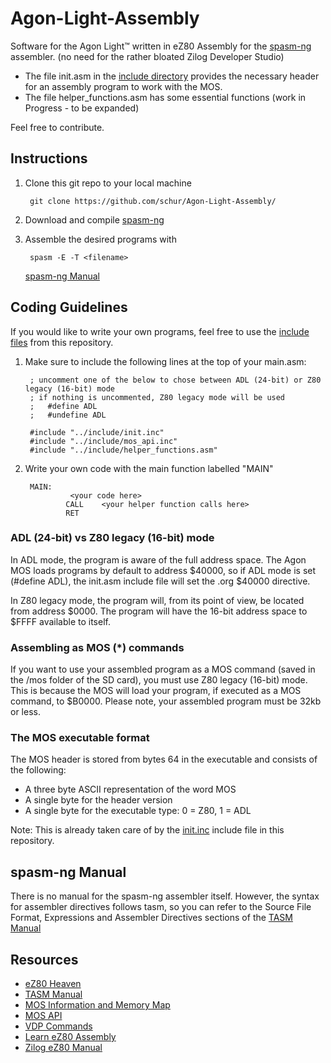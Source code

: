 # Agon-Light-Assembly
Software for the Agon Light™ written in eZ80 Assembly for the [spasm-ng](https://github.com/alberthdev/spasm-ng) assembler. (no need for the rather bloated Zilog Developer Studio)

- The file init.asm in the [include directory](https://github.com/schur/Agon-Light-Assembly/tree/main/include) provides the necessary header for an assembly program to work with the MOS.
- The file helper_functions.asm has some essential functions (work in Progress - to be expanded)

Feel free to contribute.

## Instructions

1. Clone this git repo to your local machine

        git clone https://github.com/schur/Agon-Light-Assembly/

2. Download and compile [spasm-ng](https://github.com/alberthdev/spasm-ng)

3. Assemble the desired programs with

        spasm -E -T <filename>
   [spasm-ng Manual](#spasm-ng-manual)

## Coding Guidelines

If you would like to write your own programs, feel free to use the [include files](https://github.com/schur/Agon-Light-Assembly/tree/main/include) from this repository.

1. Make sure to include the following lines at the top of your main.asm:
        
        ; uncomment one of the below to chose between ADL (24-bit) or Z80 legacy (16-bit) mode
        ; if nothing is uncommented, Z80 legacy mode will be used
        ;   #define ADL
        ;   #undefine ADL
        
        #include "../include/init.inc"
        #include "../include/mos_api.inc"
        #include "../include/helper_functions.asm"

2. Write your own code with the main function labelled "MAIN"

        MAIN:
                 <your code here>
                CALL	<your helper function calls here>
                RET

### ADL (24-bit) vs Z80 legacy (16-bit) mode

In ADL mode, the program is aware of the full address space. The Agon MOS loads programs by default to address $40000, so if ADL mode is set (#define ADL), the init.asm include file will set the .org $40000 directive.

In Z80 legacy mode, the program will, from its point of view, be located from address $0000.  The program will have the 16-bit address space to $FFFF available to itself.

### Assembling as MOS (*) commands

If you want to use your assembled program as a MOS command (saved in the /mos folder of the SD card), you must use Z80 legacy (16-bit) mode. This is because the MOS will load your program, if executed as a MOS command, to $B0000. Please note, your assembled program must be 32kb or less. 

### The MOS executable format

The MOS header is stored from bytes 64 in the executable and consists of the following:

- A three byte ASCII representation of the word MOS
- A single byte for the header version
- A single byte for the executable type: 0 = Z80, 1 = ADL

Note: This is already taken care of by the [init.inc](https://github.com/schur/Agon-Light-Assembly/blob/main/include/init.inc) include file in this repository.

## spasm-ng Manual

There is no manual for the spasm-ng assembler itself. However, the syntax for assembler directives follows tasm, so you can refer to the Source File Format, Expressions and Assembler Directives sections of the [TASM Manual](http://www.s100computers.com/Software%20Folder/6502%20Monitor/The%20Telemark%20Assembler%20Manual.pdf)

## Resources

- [eZ80 Heaven](https://ez80.readthedocs.io/en/latest/)
- [TASM Manual](http://www.s100computers.com/Software%20Folder/6502%20Monitor/The%20Telemark%20Assembler%20Manual.pdf)
- [MOS Information and Memory Map](https://github.com/breakintoprogram/agon-mos)
- [MOS API](https://github.com/breakintoprogram/agon-mos/blob/main/API.md)
- [VDP Commands](https://github.com/breakintoprogram/agon-vdp/blob/main/MANUAL.md)
- [Learn eZ80 Assembly](https://www.chibiakumas.com/ez80/)
- [Zilog eZ80 Manual](https://www.manualslib.com/manual/2210443/Zilog-Ez80.html#manual)
